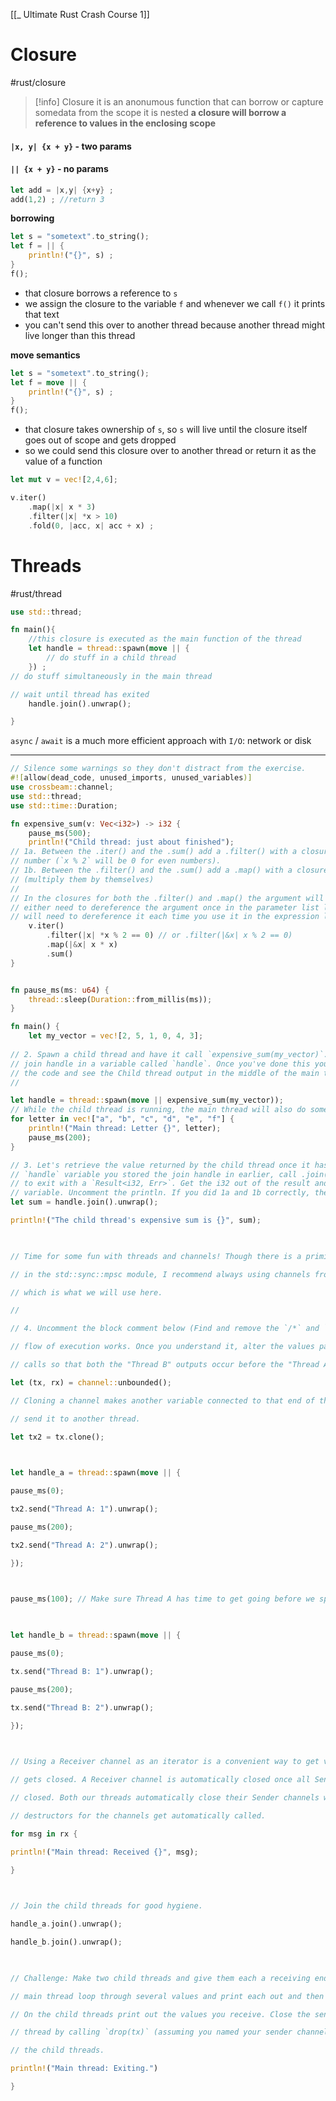 [[_ Ultimate Rust Crash Course 1]]


# Closure
#rust/closure 
>[!info] Closure
>it is an anonumous function that can borrow or capture somedata from the scope it is nested
>**a closure will borrow a reference to values in the enclosing scope**


#### `|x, y| {x + y}` - two params
#### `|| {x + y}` - no params

```rust
let add = |x,y| {x+y} ;
add(1,2) ; //return 3
```

**borrowing**
```rust
let s = "sometext".to_string();
let f = || {
	println!("{}", s) ;
}
f();
```
- that closure borrows a reference to `s`
- we assign the closure to the variable `f` and whenever  we call `f()` it prints that text
- you can't send this over to another thread because another thread might live longer than this thread

**move semantics**
```rust
let s = "sometext".to_string();
let f = move || {
	println!("{}", s) ;
}
f();
```
- that closure takes ownership of  `s`, so `s` will live until the closure itself  goes out of scope and gets dropped
- so we could send this closure over to another thread or return it as the value of a function

```rust
let mut v = vec![2,4,6];

v.iter()
	.map(|x| x * 3)
	.filter(|x| *x > 10)
	.fold(0, |acc, x| acc + x) ;
```



# Threads
#rust/thread
```rust
use std::thread;

fn main(){
	//this closure is executed as the main function of the thread
	let handle = thread::spawn(move || {
		// do stuff in a child thread
	}) ;
// do stuff simultaneously in the main thread

// wait until thread has exited
	handle.join().unwrap();

}
```

`async` / `await` is a much more efficient approach with `I/O`: network or disk

----------
```rust
// Silence some warnings so they don't distract from the exercise.
#![allow(dead_code, unused_imports, unused_variables)]
use crossbeam::channel;
use std::thread;
use std::time::Duration;

fn expensive_sum(v: Vec<i32>) -> i32 {
	pause_ms(500);
	println!("Child thread: just about finished");
// 1a. Between the .iter() and the .sum() add a .filter() with a closure to keep any even
// number (`x % 2` will be 0 for even numbers).
// 1b. Between the .filter() and the .sum() add a .map() with a closure to square the values
// (multiply them by themselves)
//
// In the closures for both the .filter() and .map() the argument will be a reference, so you'll
// either need to dereference the argument once in the parameter list like this: `|&x|` or you
// will need to dereference it each time you use it in the expression like this: `*x`
	v.iter()
		.filter(|x| *x % 2 == 0) // or .filter(|&x| x % 2 == 0)
		.map(|&x| x * x)
		.sum()
}


fn pause_ms(ms: u64) {
	thread::sleep(Duration::from_millis(ms));
}

fn main() {
	let my_vector = vec![2, 5, 1, 0, 4, 3];
  
// 2. Spawn a child thread and have it call `expensive_sum(my_vector)`. Store the returned
// join handle in a variable called `handle`. Once you've done this you should be able to run
// the code and see the Child thread output in the middle of the main thread's letters
//

let handle = thread::spawn(move || expensive_sum(my_vector));
// While the child thread is running, the main thread will also do some work
for letter in vec!["a", "b", "c", "d", "e", "f"] {
	println!("Main thread: Letter {}", letter);
	pause_ms(200);
}

// 3. Let's retrieve the value returned by the child thread once it has exited. Using the
// `handle` variable you stored the join handle in earlier, call .join() to wait for the thread
// to exit with a `Result<i32, Err>`. Get the i32 out of the result and store it in a `sum`
// variable. Uncomment the println. If you did 1a and 1b correctly, the sum should be 20.
let sum = handle.join().unwrap();

println!("The child thread's expensive sum is {}", sum);

  

// Time for some fun with threads and channels! Though there is a primitive type of channel

// in the std::sync::mpsc module, I recommend always using channels from the crossbeam crate,

// which is what we will use here.

//

// 4. Uncomment the block comment below (Find and remove the `/*` and `*/`). Examine how the

// flow of execution works. Once you understand it, alter the values passed to the `pause_ms()`

// calls so that both the "Thread B" outputs occur before the "Thread A" outputs.

let (tx, rx) = channel::unbounded();

// Cloning a channel makes another variable connected to that end of the channel so that you can

// send it to another thread.

let tx2 = tx.clone();

  

let handle_a = thread::spawn(move || {

pause_ms(0);

tx2.send("Thread A: 1").unwrap();

pause_ms(200);

tx2.send("Thread A: 2").unwrap();

});

  

pause_ms(100); // Make sure Thread A has time to get going before we spawn Thread B

  

let handle_b = thread::spawn(move || {

pause_ms(0);

tx.send("Thread B: 1").unwrap();

pause_ms(200);

tx.send("Thread B: 2").unwrap();

});

  

// Using a Receiver channel as an iterator is a convenient way to get values until the channel

// gets closed. A Receiver channel is automatically closed once all Sender channels have been

// closed. Both our threads automatically close their Sender channels when they exit and the

// destructors for the channels get automatically called.

for msg in rx {

println!("Main thread: Received {}", msg);

}

  

// Join the child threads for good hygiene.

handle_a.join().unwrap();

handle_b.join().unwrap();

  

// Challenge: Make two child threads and give them each a receiving end to a channel. From the

// main thread loop through several values and print each out and then send it to the channel.

// On the child threads print out the values you receive. Close the sending side in the main

// thread by calling `drop(tx)` (assuming you named your sender channel variable `tx`). Join

// the child threads.

println!("Main thread: Exiting.")

}
```














